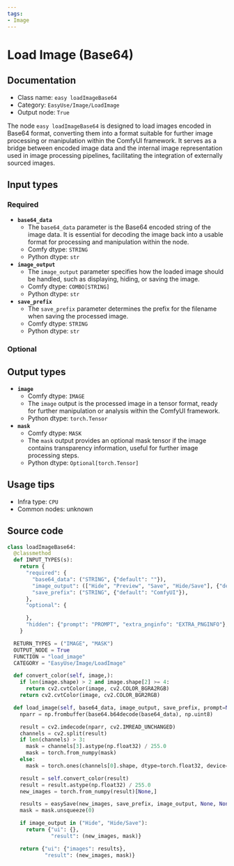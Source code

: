 ```yaml
---
tags:
- Image
---
```


# Load Image (Base64)
## Documentation
- Class name: `easy loadImageBase64`
- Category: `EasyUse/Image/LoadImage`
- Output node: `True`

The node `easy loadImageBase64` is designed to load images encoded in Base64 format, converting them into a format suitable for further image processing or manipulation within the ComfyUI framework. It serves as a bridge between encoded image data and the internal image representation used in image processing pipelines, facilitating the integration of externally sourced images.
## Input types
### Required
- **`base64_data`**
    - The `base64_data` parameter is the Base64 encoded string of the image data. It is essential for decoding the image back into a usable format for processing and manipulation within the node.
    - Comfy dtype: `STRING`
    - Python dtype: `str`
- **`image_output`**
    - The `image_output` parameter specifies how the loaded image should be handled, such as displaying, hiding, or saving the image.
    - Comfy dtype: `COMBO[STRING]`
    - Python dtype: `str`
- **`save_prefix`**
    - The `save_prefix` parameter determines the prefix for the filename when saving the processed image.
    - Comfy dtype: `STRING`
    - Python dtype: `str`
### Optional
## Output types
- **`image`**
    - Comfy dtype: `IMAGE`
    - The `image` output is the processed image in a tensor format, ready for further manipulation or analysis within the ComfyUI framework.
    - Python dtype: `torch.Tensor`
- **`mask`**
    - Comfy dtype: `MASK`
    - The `mask` output provides an optional mask tensor if the image contains transparency information, useful for further image processing steps.
    - Python dtype: `Optional[torch.Tensor]`
## Usage tips
- Infra type: `CPU`
- Common nodes: unknown


## Source code
```python
class loadImageBase64:
  @classmethod
  def INPUT_TYPES(s):
    return {
      "required": {
        "base64_data": ("STRING", {"default": ""}),
        "image_output": (["Hide", "Preview", "Save", "Hide/Save"], {"default": "Preview"}),
        "save_prefix": ("STRING", {"default": "ComfyUI"}),
      },
      "optional": {

      },
      "hidden": {"prompt": "PROMPT", "extra_pnginfo": "EXTRA_PNGINFO"},
    }

  RETURN_TYPES = ("IMAGE", "MASK")
  OUTPUT_NODE = True
  FUNCTION = "load_image"
  CATEGORY = "EasyUse/Image/LoadImage"

  def convert_color(self, image,):
    if len(image.shape) > 2 and image.shape[2] >= 4:
      return cv2.cvtColor(image, cv2.COLOR_BGRA2RGB)
    return cv2.cvtColor(image, cv2.COLOR_BGR2RGB)

  def load_image(self, base64_data, image_output, save_prefix, prompt=None, extra_pnginfo=None):
    nparr = np.frombuffer(base64.b64decode(base64_data), np.uint8)

    result = cv2.imdecode(nparr, cv2.IMREAD_UNCHANGED)
    channels = cv2.split(result)
    if len(channels) > 3:
      mask = channels[3].astype(np.float32) / 255.0
      mask = torch.from_numpy(mask)
    else:
      mask = torch.ones(channels[0].shape, dtype=torch.float32, device="cpu")

    result = self.convert_color(result)
    result = result.astype(np.float32) / 255.0
    new_images = torch.from_numpy(result)[None,]

    results = easySave(new_images, save_prefix, image_output, None, None)
    mask = mask.unsqueeze(0)

    if image_output in ("Hide", "Hide/Save"):
      return {"ui": {},
              "result": (new_images, mask)}

    return {"ui": {"images": results},
            "result": (new_images, mask)}

```
